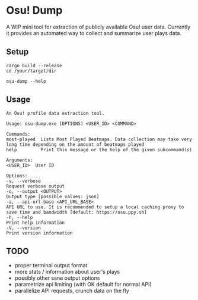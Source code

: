 # Osu! Dump

A WIP mini tool for extraction of publicly available Osu! user data. Currently it provides an automated way to
collect and summarize user plays data.

## Setup

    cargo build --release
    cd /your/target/dir
    
    osu-dump --help

## Usage

    An Osu! profile data extraction tool.
    
    Usage: osu-dump.exe [OPTIONS] <USER_ID> <COMMAND>
    
    Commands:
    most-played  Lists Most Played Beatmaps. Data collection may take very long time depending on the amount of beatmaps played
    help         Print this message or the help of the given subcommand(s)
    
    Arguments:
    <USER_ID>  User ID
    
    Options:
    -v, --verbose
    Request verbose output
    -o, --output <OUTPUT>
    Output type [possible values: json]
    -a, --api-url-base <API_URL_BASE>
    API URL to use. It is recommended to setup a local caching proxy to save time and bandwidth [default: https://osu.ppy.sh]
    -h, --help
    Print help information
    -V, --version
    Print version information

## TODO
* proper terminal output format
* more stats / information about user's plays
* possibly other sane output options
* parametrize api limiting (with OK default for normal API)
* parallelize API requests, crunch data on the fly